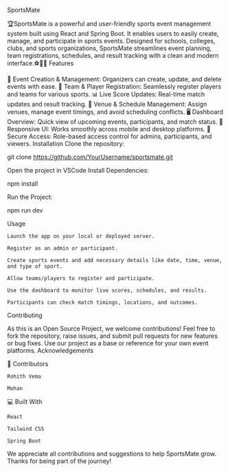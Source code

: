 SportsMate

🏆SportsMate is a powerful and user-friendly sports event management system built using React and Spring Boot. It enables users to easily create, manage, and participate in sports events. Designed for schools, colleges, clubs, and sports organizations, SportsMate streamlines event planning, team registrations, schedules, and result tracking with a clean and modern interface.⚽🏀🏸
Features

📅 Event Creation & Management: Organizers can create, update, and delete events with ease.
👥 Team & Player Registration: Seamlessly register players and teams for various sports.
📊 Live Score Updates: Real-time match updates and result tracking.
📍 Venue & Schedule Management: Assign venues, manage event timings, and avoid scheduling conflicts.
🖥️ Dashboard Overview: Quick view of upcoming events, participants, and match status.
📱 Responsive UI: Works smoothly across mobile and desktop platforms.
🔐 Secure Access: Role-based access control for admins, participants, and viewers.
Installation
Clone the repository:

git clone https://github.com/YourUsername/sportsmate.git

Open the project in VSCode
Install Dependencies:

npm install

Run the Project:

npm run dev

Usage

    Launch the app on your local or deployed server.

    Register as an admin or participant.

    Create sports events and add necessary details like date, time, venue, and type of sport.

    Allow teams/players to register and participate.

    Use the dashboard to monitor live scores, schedules, and results.

    Participants can check match timings, locations, and outcomes.

Contributing

As this is an Open Source Project, we welcome contributions!
Feel free to fork the repository, raise issues, and submit pull requests for new features or bug fixes. Use our project as a base or reference for your own event platforms.
Acknowledgements

👥 Contributors

    Rohith Vema

    Mohan

💻 Built With

    React

    Tailwind CSS

    Spring Boot

We appreciate all contributions and suggestions to help SportsMate grow. Thanks for being part of the journey!
